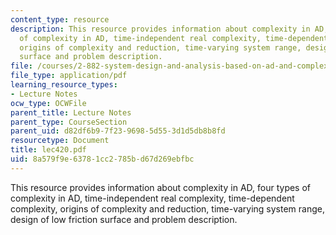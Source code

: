 ```yaml
---
content_type: resource
description: This resource provides information about complexity in AD, four types
  of complexity in AD, time-independent real complexity, time-dependent complexity,
  origins of complexity and reduction, time-varying system range, design of low friction
  surface and problem description.
file: /courses/2-882-system-design-and-analysis-based-on-ad-and-complexity-theories-spring-2005/8a579f9e63781cc2785bd67d269ebfbc_lec420.pdf
file_type: application/pdf
learning_resource_types:
- Lecture Notes
ocw_type: OCWFile
parent_title: Lecture Notes
parent_type: CourseSection
parent_uid: d82df6b9-7f23-9698-5d55-3d1d5db8b8fd
resourcetype: Document
title: lec420.pdf
uid: 8a579f9e-6378-1cc2-785b-d67d269ebfbc
---
```

This resource provides information about complexity in AD, four types of complexity in AD, time-independent real complexity, time-dependent complexity, origins of complexity and reduction, time-varying system range, design of low friction surface and problem description.

